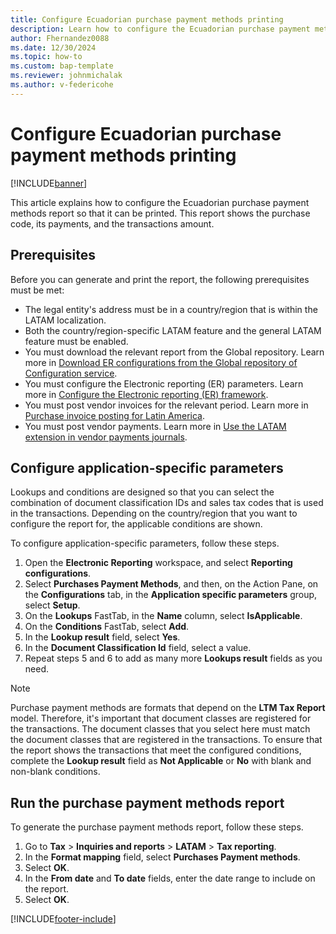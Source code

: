 ```yaml
---
title: Configure Ecuadorian purchase payment methods printing 
description: Learn how to configure the Ecuadorian purchase payment methods report for printing.
author: Fhernandez0088
ms.date: 12/30/2024
ms.topic: how-to
ms.custom: bap-template
ms.reviewer: johnmichalak
ms.author: v-federicohe
---
```


# Configure Ecuadorian purchase payment methods printing

[!INCLUDE[banner](../../includes/banner.md)]

This article explains how to configure the Ecuadorian purchase payment methods report so that it can be printed. This report shows the purchase code, its payments, and the transactions amount.

## Prerequisites

Before you can generate and print the report, the following prerequisites must be met:

- The legal entity's address must be in a country/region that is within the LATAM localization.
- Both the country/region-specific LATAM feature and the general LATAM feature must be enabled.
- You must download the relevant report from the Global repository. Learn more in [Download ER configurations from the Global repository of Configuration service](../../../fin-ops-core/dev-itpro/analytics/er-download-configurations-global-repo.md).
- You must configure the Electronic reporting (ER) parameters. Learn more in [Configure the Electronic reporting (ER) framework](../../../fin-ops-core/dev-itpro/analytics/electronic-reporting-er-configure-parameters.md).
- You must post vendor invoices for the relevant period. Learn more in [Purchase invoice posting for Latin America](ltm-core-purchase-invoice-posting.md).
- You must post vendor payments. Learn more in [Use the LATAM extension in vendor payments journals](ltm-latam-in-vendor-payment.md).

## Configure application-specific parameters

Lookups and conditions are designed so that you can select the combination of document classification IDs and sales tax codes that is used in the transactions. Depending on the country/region that you want to configure the report for, the applicable conditions are shown.

To configure application-specific parameters, follow these steps.

1. Open the **Electronic Reporting** workspace, and select **Reporting configurations**.
1. Select **Purchases Payment Methods**, and then, on the Action Pane, on the **Configurations** tab, in the **Application specific parameters** group, select **Setup**.
1. On the **Lookups** FastTab, in the **Name** column, select **IsApplicable**.
1. On the **Conditions** FastTab, select **Add**.
1. In the **Lookup result** field, select **Yes**.
1. In the **Document Classification Id** field, select a value.
1. Repeat steps 5 and 6 to add as many more **Lookups result** fields as you need.

> [!NOTE]
> Purchase payment methods are formats that depend on the **LTM Tax Report** model. Therefore, it's important that document classes are registered for the transactions. The document classes that you select here must match the document classes that are registered in the transactions. To ensure that the report shows the transactions that meet the configured conditions, complete the **Lookup result** field as **Not Applicable** or **No** with blank and non-blank conditions.

## Run the purchase payment methods report

To generate the purchase payment methods report, follow these steps.

1. Go to **Tax** \> **Inquiries and reports** \> **LATAM** \> **Tax reporting**.
1. In the **Format mapping** field, select **Purchases Payment methods**.
1. Select **OK**.
1. In the **From date** and **To date** fields, enter the date range to include on the report.
1. Select **OK**.

[!INCLUDE[footer-include](../../../includes/footer-banner.md)]
